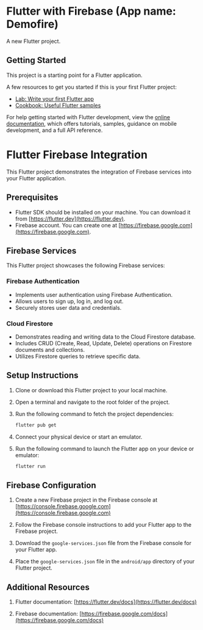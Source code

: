 # Flutter with Firebase (App name: Demofire)

A new Flutter project.

## Getting Started

This project is a starting point for a Flutter application.

A few resources to get you started if this is your first Flutter project:

- [Lab: Write your first Flutter app](https://docs.flutter.dev/get-started/codelab)
- [Cookbook: Useful Flutter samples](https://docs.flutter.dev/cookbook)

For help getting started with Flutter development, view the
[online documentation](https://docs.flutter.dev/), which offers tutorials,
samples, guidance on mobile development, and a full API reference.

# Flutter Firebase Integration

This Flutter project demonstrates the integration of Firebase services into your Flutter application.

## Prerequisites

- Flutter SDK should be installed on your machine. You can download it from [https://flutter.dev](https://flutter.dev).
- Firebase account. You can create one at [https://firebase.google.com](https://firebase.google.com).

## Firebase Services

This Flutter project showcases the following Firebase services:

### Firebase Authentication

- Implements user authentication using Firebase Authentication.
- Allows users to sign up, log in, and log out.
- Securely stores user data and credentials.

### Cloud Firestore

- Demonstrates reading and writing data to the Cloud Firestore database.
- Includes CRUD (Create, Read, Update, Delete) operations on Firestore documents and collections.
- Utilizes Firestore queries to retrieve specific data.


## Setup Instructions

1. Clone or download this Flutter project to your local machine.

2. Open a terminal and navigate to the root folder of the project.

3. Run the following command to fetch the project dependencies:

   ```bash
   flutter pub get
   
4. Connect your physical device or start an emulator.

5. Run the following command to launch the Flutter app on your device or emulator: 
   
   ```bash
   flutter run
   
## Firebase Configuration

1. Create a new Firebase project in the Firebase console at [https://console.firebase.google.com](https://console.firebase.google.com)

2. Follow the Firebase console instructions to add your Flutter app to the Firebase project.

3. Download the `google-services.json` file from the Firebase console for your Flutter app.

4. Place the `google-services.json` file in the `android/app` directory of your Flutter project.

## Additional Resources

1. Flutter documentation: [https://flutter.dev/docs](https://flutter.dev/docs)

2. Firebase documentation: [https://firebase.google.com/docs](https://firebase.google.com/docs)
